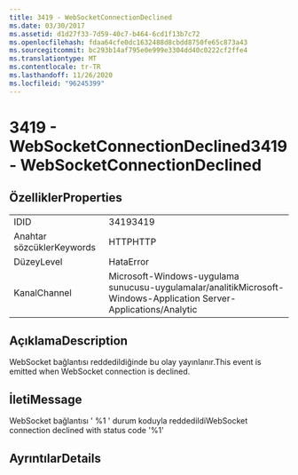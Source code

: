 ```yaml
---
title: 3419 - WebSocketConnectionDeclined
ms.date: 03/30/2017
ms.assetid: d1d27f33-7d59-40c7-b464-6cd1f13b7c72
ms.openlocfilehash: fdaa64cfe0dc1632488d8cbdd8750fe65c873a43
ms.sourcegitcommit: bc293b14af795e0e999e3304dd40c0222cf2ffe4
ms.translationtype: MT
ms.contentlocale: tr-TR
ms.lasthandoff: 11/26/2020
ms.locfileid: "96245399"
---
```

# <a name="3419---websocketconnectiondeclined"></a><span data-ttu-id="8d142-102">3419 - WebSocketConnectionDeclined</span><span class="sxs-lookup"><span data-stu-id="8d142-102">3419 - WebSocketConnectionDeclined</span></span>

## <a name="properties"></a><span data-ttu-id="8d142-103">Özellikler</span><span class="sxs-lookup"><span data-stu-id="8d142-103">Properties</span></span>  
  
|||  
|-|-|  
|<span data-ttu-id="8d142-104">ID</span><span class="sxs-lookup"><span data-stu-id="8d142-104">ID</span></span>|<span data-ttu-id="8d142-105">3419</span><span class="sxs-lookup"><span data-stu-id="8d142-105">3419</span></span>|  
|<span data-ttu-id="8d142-106">Anahtar sözcükler</span><span class="sxs-lookup"><span data-stu-id="8d142-106">Keywords</span></span>|<span data-ttu-id="8d142-107">HTTP</span><span class="sxs-lookup"><span data-stu-id="8d142-107">HTTP</span></span>|  
|<span data-ttu-id="8d142-108">Düzey</span><span class="sxs-lookup"><span data-stu-id="8d142-108">Level</span></span>|<span data-ttu-id="8d142-109">Hata</span><span class="sxs-lookup"><span data-stu-id="8d142-109">Error</span></span>|  
|<span data-ttu-id="8d142-110">Kanal</span><span class="sxs-lookup"><span data-stu-id="8d142-110">Channel</span></span>|<span data-ttu-id="8d142-111">Microsoft-Windows-uygulama sunucusu-uygulamalar/analitik</span><span class="sxs-lookup"><span data-stu-id="8d142-111">Microsoft-Windows-Application Server-Applications/Analytic</span></span>|  
  
## <a name="description"></a><span data-ttu-id="8d142-112">Açıklama</span><span class="sxs-lookup"><span data-stu-id="8d142-112">Description</span></span>  

 <span data-ttu-id="8d142-113">WebSocket bağlantısı reddedildiğinde bu olay yayınlanır.</span><span class="sxs-lookup"><span data-stu-id="8d142-113">This event is emitted when WebSocket connection is declined.</span></span>  
  
## <a name="message"></a><span data-ttu-id="8d142-114">İleti</span><span class="sxs-lookup"><span data-stu-id="8d142-114">Message</span></span>  

 <span data-ttu-id="8d142-115">WebSocket bağlantısı ' %1 ' durum koduyla reddedildi</span><span class="sxs-lookup"><span data-stu-id="8d142-115">WebSocket connection declined with status code '%1'</span></span>  
  
## <a name="details"></a><span data-ttu-id="8d142-116">Ayrıntılar</span><span class="sxs-lookup"><span data-stu-id="8d142-116">Details</span></span>
